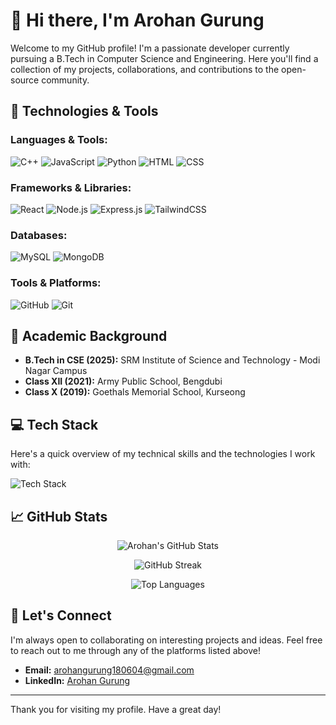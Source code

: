 # 👋 Hi there, I'm Arohan Gurung

Welcome to my GitHub profile! I'm a passionate developer currently pursuing a B.Tech in Computer Science and Engineering. Here you'll find a collection of my projects, collaborations, and contributions to the open-source community.

## 🔧 Technologies & Tools

### Languages & Tools:

![C++](https://img.shields.io/badge/C++-00599C?style=flat-square&logo=cplusplus&logoColor=white)
![JavaScript](https://img.shields.io/badge/JavaScript-F7DF1E?style=flat-square&logo=javascript&logoColor=black)
![Python](https://img.shields.io/badge/Python-3776AB?style=flat-square&logo=python&logoColor=white)
![HTML](https://img.shields.io/badge/HTML5-E34F26?style=flat-square&logo=html5&logoColor=white)
![CSS](https://img.shields.io/badge/CSS3-1572B6?style=flat-square&logo=css3&logoColor=white)

### Frameworks & Libraries:

![React](https://img.shields.io/badge/React-20232A?style=flat-square&logo=react&logoColor=61DAFB)
![Node.js](https://img.shields.io/badge/Node.js-339933?style=flat-square&logo=nodedotjs&logoColor=white)
![Express.js](https://img.shields.io/badge/Express.js-000000?style=flat-square&logo=express&logoColor=white)
![TailwindCSS](https://img.shields.io/badge/Tailwind_CSS-38B2AC?style=flat-square&logo=tailwind-css&logoColor=white)

### Databases:

![MySQL](https://img.shields.io/badge/MySQL-4479A1?style=flat-square&logo=mysql&logoColor=white)
![MongoDB](https://img.shields.io/badge/MongoDB-4EA94B?style=flat-square&logo=mongodb&logoColor=white)

### Tools & Platforms:

![GitHub](https://img.shields.io/badge/-GitHub-181717?style=flat-square&logo=github&logoColor=white)
![Git](https://img.shields.io/badge/Git-F05032?style=flat-square&logo=git&logoColor=white)

## 📝 Academic Background

- **B.Tech in CSE (2025):** SRM Institute of Science and Technology - Modi Nagar Campus
- **Class XII (2021):** Army Public School, Bengdubi
- **Class X (2019):** Goethals Memorial School, Kurseong

## 💻 Tech Stack

Here's a quick overview of my technical skills and the technologies I work with:

![Tech Stack](https://img.shields.io/badge/Tech%20Stack-MERN-61DAFB?style=flat-square)

## 📈 GitHub Stats

<p align="center">
  <img src="https://github-readme-stats.vercel.app/api?username=aro-ch-18&show_icons=true&theme=radical" alt="Arohan's GitHub Stats" />
</p>

<p align="center">
  <img src="https://github-readme-streak-stats.herokuapp.com/?user=aro-ch-18&theme=dark&hide_border=false" alt="GitHub Streak" />
</p>

<p align="center">
  <img src="https://github-readme-stats.vercel.app/api/top-langs/?username=aro-ch-18&layout=compact&theme=radical" alt="Top Languages" />
</p>

## 🔗 Let's Connect

I'm always open to collaborating on interesting projects and ideas. Feel free to reach out to me through any of the platforms listed above!

- **Email:** arohangurung180604@gmail.com
- **LinkedIn:** [Arohan Gurung](https://www.linkedin.com/in/arohangurung)

---

Thank you for visiting my profile. Have a great day!
